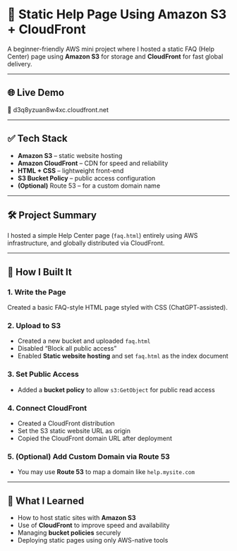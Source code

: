 # 📄 Static Help Page Using Amazon S3 + CloudFront

A beginner-friendly AWS mini project where I hosted a static FAQ (Help Center) page using **Amazon S3** for storage and **CloudFront** for fast global delivery.

---

## 🌐 Live Demo  
🔗 d3q8yzuan8w4xc.cloudfront.net

---

## ✅ Tech Stack
- **Amazon S3** – static website hosting  
- **Amazon CloudFront** – CDN for speed and reliability  
- **HTML + CSS** – lightweight front-end  
- **S3 Bucket Policy** – public access configuration  
- **(Optional)** Route 53 – for a custom domain name

---

## 🛠️ Project Summary

I hosted a simple Help Center page (`faq.html`) entirely using AWS infrastructure, and globally distributed via CloudFront.

---

## 🚀 How I Built It

### 1. Write the Page
Created a basic FAQ-style HTML page styled with CSS (ChatGPT-assisted).

### 2. Upload to S3
- Created a new bucket and uploaded `faq.html`
- Disabled “Block all public access”
- Enabled **Static website hosting** and set `faq.html` as the index document

### 3. Set Public Access
- Added a **bucket policy** to allow `s3:GetObject` for public read access

### 4. Connect CloudFront
- Created a CloudFront distribution
- Set the S3 static website URL as origin
- Copied the CloudFront domain URL after deployment

### 5. (Optional) Add Custom Domain via Route 53
- You may use **Route 53** to map a domain like `help.mysite.com`


---

## 📘 What I Learned

- How to host static sites with **Amazon S3**
- Use of **CloudFront** to improve speed and availability
- Managing **bucket policies** securely
- Deploying static pages using only AWS-native tools







